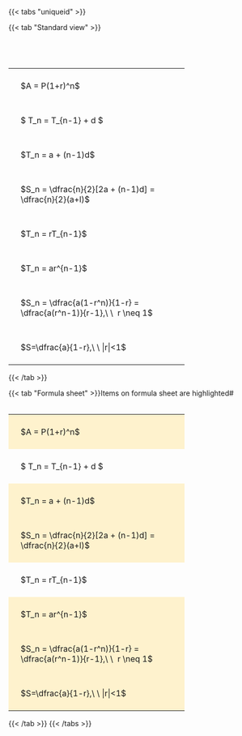 ---
---

{{< tabs "uniqueid" >}}

{{< tab "Standard view" >}}

#  
<br>
<style type="text/css">
#T_4f8c8 th.col_heading {
  text-align: left;
  font-size: 1em;
}
#T_4f8c8 td {
  text-align: left;
  font-size: 1em;
  padding: 1.5em;
}
#T_4f8c8_row0_col0, #T_4f8c8_row1_col0, #T_4f8c8_row2_col0, #T_4f8c8_row3_col0, #T_4f8c8_row4_col0, #T_4f8c8_row5_col0, #T_4f8c8_row6_col0, #T_4f8c8_row7_col0 {
  width: 300px;
  white-space: pre-wrap;
}
</style>
<table id="T_4f8c8">
  <thead>
  </thead>
  <tbody>
    <tr>
      <td id="T_4f8c8_row0_col0" class="data row0 col0" >$A = P(1+r)^n$</td>
    </tr>
    <tr>
      <td id="T_4f8c8_row1_col0" class="data row1 col0" >$ T_n = T_{n-1} + d $</td>
    </tr>
    <tr>
      <td id="T_4f8c8_row2_col0" class="data row2 col0" >$T_n = a + (n-1)d$</td>
    </tr>
    <tr>
      <td id="T_4f8c8_row3_col0" class="data row3 col0" >$S_n = \dfrac{n}{2}[2a + (n-1)d] = \dfrac{n}{2}(a+l)$</td>
    </tr>
    <tr>
      <td id="T_4f8c8_row4_col0" class="data row4 col0" >$T_n = rT_{n-1}$</td>
    </tr>
    <tr>
      <td id="T_4f8c8_row5_col0" class="data row5 col0" >$T_n = ar^{n-1}$</td>
    </tr>
    <tr>
      <td id="T_4f8c8_row6_col0" class="data row6 col0" >$S_n = \dfrac{a(1-r^n)}{1-r} = \dfrac{a(r^n-1)}{r-1},\ \  r \neq 1$</td>
    </tr>
    <tr>
      <td id="T_4f8c8_row7_col0" class="data row7 col0" >$S=\dfrac{a}{1-r},\ \ |r|<1$</td>
    </tr>
  </tbody>
</table>
{{< /tab >}}

{{< tab "Formula sheet" >}}Items on formula sheet are highlighted#  
<br>
<style type="text/css">
#T_5544f th.col_heading {
  text-align: left;
  font-size: 1em;
}
#T_5544f td {
  text-align: left;
  font-size: 1em;
  padding: 1.5em;
}
#T_5544f_row0_col0, #T_5544f_row2_col0, #T_5544f_row3_col0, #T_5544f_row5_col0, #T_5544f_row6_col0, #T_5544f_row7_col0 {
  width: 300px;
  background-color: rgba(255,194,10, 0.2);
  white-space: pre-wrap;
}
#T_5544f_row1_col0, #T_5544f_row4_col0 {
  width: 300px;
  white-space: pre-wrap;
}
</style>
<table id="T_5544f">
  <thead>
  </thead>
  <tbody>
    <tr>
      <td id="T_5544f_row0_col0" class="data row0 col0" >$A = P(1+r)^n$</td>
    </tr>
    <tr>
      <td id="T_5544f_row1_col0" class="data row1 col0" >$ T_n = T_{n-1} + d $</td>
    </tr>
    <tr>
      <td id="T_5544f_row2_col0" class="data row2 col0" >$T_n = a + (n-1)d$</td>
    </tr>
    <tr>
      <td id="T_5544f_row3_col0" class="data row3 col0" >$S_n = \dfrac{n}{2}[2a + (n-1)d] = \dfrac{n}{2}(a+l)$</td>
    </tr>
    <tr>
      <td id="T_5544f_row4_col0" class="data row4 col0" >$T_n = rT_{n-1}$</td>
    </tr>
    <tr>
      <td id="T_5544f_row5_col0" class="data row5 col0" >$T_n = ar^{n-1}$</td>
    </tr>
    <tr>
      <td id="T_5544f_row6_col0" class="data row6 col0" >$S_n = \dfrac{a(1-r^n)}{1-r} = \dfrac{a(r^n-1)}{r-1},\ \  r \neq 1$</td>
    </tr>
    <tr>
      <td id="T_5544f_row7_col0" class="data row7 col0" >$S=\dfrac{a}{1-r},\ \ |r|<1$</td>
    </tr>
  </tbody>
</table>
{{< /tab >}}
{{< /tabs >}}